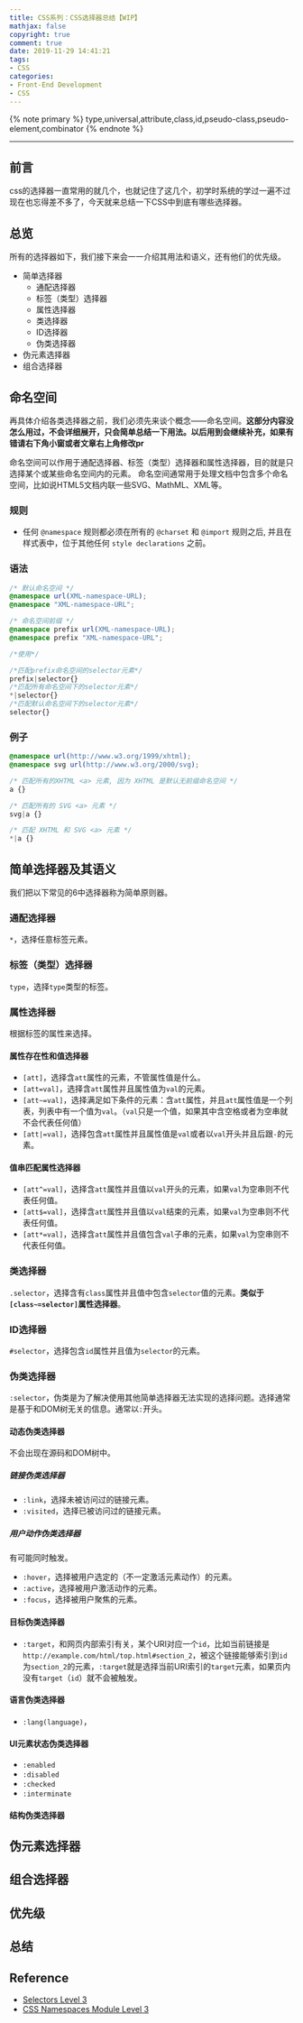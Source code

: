 ```yaml
---
title: CSS系列：CSS选择器总结【WIP】
mathjax: false
copyright: true
comment: true
date: 2019-11-29 14:41:21
tags:
- CSS
categories:
- Front-End Development
- CSS
---
```


{% note primary %}
type,universal,attribute,class,id,pseudo-class,pseudo-element,combinator
{% endnote %}

<!-- more -->

---

## 前言

css的选择器一直常用的就几个，也就记住了这几个，初学时系统的学过一遍不过现在也忘得差不多了，今天就来总结一下CSS中到底有哪些选择器。


## 总览

所有的选择器如下，我们接下来会一一介绍其用法和语义，还有他们的优先级。

- 简单选择器
  - 通配选择器
  - 标签（类型）选择器
  - 属性选择器
  - 类选择器
  - ID选择器
  - 伪类选择器
- 伪元素选择器
- 组合选择器

## 命名空间

再具体介绍各类选择器之前，我们必须先来谈个概念——命名空间。**这部分内容没怎么用过，不会详细展开，只会简单总结一下用法。以后用到会继续补充，如果有错请右下角小窗或者文章右上角修改pr**

命名空间可以作用于通配选择器、标签（类型）选择器和属性选择器，目的就是只选择某个或某些命名空间内的元素。
命名空间通常用于处理文档中包含多个命名空间，比如说HTML5文档内联一些SVG、MathML、XML等。

### 规则

- 任何 `@namespace` 规则都必须在所有的 `@charset` 和 `@import` 规则之后, 并且在样式表中，位于其他任何 `style declarations` 之前。

### 语法

```css
/* 默认命名空间 */
@namespace url(XML-namespace-URL);
@namespace "XML-namespace-URL";

/* 命名空间前缀 */
@namespace prefix url(XML-namespace-URL);
@namespace prefix "XML-namespace-URL";

/*使用*/

/*匹配prefix命名空间的selector元素*/
prefix|selector{}
/*匹配所有命名空间下的selector元素*/
*|selector{}
/*匹配默认命名空间下的selector元素*/
selector{}

```

### 例子

```css
@namespace url(http://www.w3.org/1999/xhtml);
@namespace svg url(http://www.w3.org/2000/svg);

/* 匹配所有的XHTML <a> 元素, 因为 XHTML 是默认无前缀命名空间 */
a {}

/* 匹配所有的 SVG <a> 元素 */
svg|a {}

/* 匹配 XHTML 和 SVG <a> 元素 */
*|a {}

```



## 简单选择器及其语义

我们把以下常见的6中选择器称为简单原则器。

### 通配选择器

`*`，选择任意标签元素。

### 标签（类型）选择器

`type`，选择`type`类型的标签。


### 属性选择器

根据标签的属性来选择。

#### 属性存在性和值选择器

- `[att]`，选择含`att`属性的元素，不管属性值是什么。
- `[att=val]`，选择含`att`属性并且属性值为`val`的元素。
- `[att~=val]`，选择满足如下条件的元素：含`att`属性，并且`att`属性值是一个列表，列表中有一个值为`val`。（`val`只是一个值，如果其中含空格或者为空串就不会代表任何值）
- `[att|=val]`，选择包含`att`属性并且属性值是`val`或者以`val`开头并且后跟`-`的元素。

#### 值串匹配属性选择器

- `[att^=val]`，选择含`att`属性并且值以`val`开头的元素，如果`val`为空串则不代表任何值。
- `[att$=val]`，选择含`att`属性并且值以`val`结束的元素，如果`val`为空串则不代表任何值。
- `[att*=val]`，选择含`att`属性并且值包含`val`子串的元素，如果`val`为空串则不代表任何值。


### 类选择器

`.selector`，选择含有`class`属性并且值中包含`selector`值的元素。**类似于`[class~=selector]`属性选择器**。

### ID选择器

`#selector`，选择包含`id`属性并且值为`selector`的元素。

### 伪类选择器

`:selector`，伪类是为了解决使用其他简单选择器无法实现的选择问题。选择通常是基于和DOM树无关的信息。通常以`:`开头。

#### 动态伪类选择器
不会出现在源码和DOM树中。


##### 链接伪类选择器

- `:link`，选择未被访问过的链接元素。
- `:visited`，选择已被访问过的链接元素。

##### 用户动作伪类选择器

有可能同时触发。

- `:hover`，选择被用户选定的（不一定激活元素动作）的元素。
- `:active`，选择被用户激活动作的元素。
- `:focus`，选择被用户聚焦的元素。


#### 目标伪类选择器

- `:target`，和网页内部索引有关，某个URI对应一个`id`，比如当前链接是`http://example.com/html/top.html#section_2`，被这个链接能够索引到`id`为`section_2`的元素，`:target`就是选择当前URI索引的`target`元素，如果页内没有`target`（`id`）就不会被触发。

#### 语言伪类选择器

- `:lang(language)`，

#### UI元素状态伪类选择器

- `:enabled`
- `:disabled`
- `:checked`
- `:interminate`

#### 结构伪类选择器



## 伪元素选择器

## 组合选择器

## 优先级


## 总结

## Reference
- [Selectors Level 3](https://www.w3.org/TR/selectors-3/)
- [CSS Namespaces Module Level 3](https://www.w3.org/TR/2014/REC-css-namespaces-3-20140320/)
